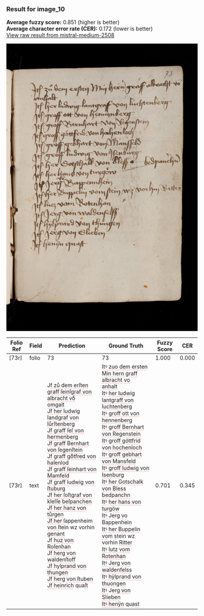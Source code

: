 ### Result for image_10
**Average fuzzy score:** 0.851 (higher is better)<br>**Average character error rate (CER):** 0.172 (lower is better)<br>[View raw result from mistral-medium-2508](https://github.com/RISE-UNIBAS/humanities_data_benchmark/blob/main/results/2025-10-24/T0295/request_T0295_image_10.json)

<img src="https://github.com/RISE-UNIBAS/humanities_data_benchmark/blob/main/benchmarks/medieval_manuscripts/images/image_10.jpg?raw=true" alt="image_10" width="800px">

<style>
.diff { text-decoration: underline; text-decoration-color: #ffcccc; text-decoration-style: wavy; }
</style>

| Folio Ref | Field | Prediction | Ground Truth | Fuzzy Score | CER |
|-----------|-------|------------|--------------|-------------|-----|
| [73r] | folio | 73 | 73 | 1.000 | 0.000 |
| [73r] | text | J<span class="diff">f zů dem erſten graff ſeinſgraf von albracht vo̊<br> omgalt<br>Jf her ludwig landgraf von lůrſtenberg<br>Jf graff ſeſ von hermenberg<br>Jf graff</span> B<span class="diff">ernhart von ſegenſtein<br>Jf graff go̊tfred von haſenlod<br>Jf graff ſeinhart von Mamfeld<br>Jf graff ludwig von ſtuburg<br>Jf her ſoſtgraf von kleſſe beſpanchen<br>Jf her hanz von tůrgen<br>Jf her ſ</span>appenheim <span class="diff">von ſ</span>tein wz vorhin <span class="diff">genant<br></span>J<span class="diff">f huz von Roſenhan<br></span>J<span class="diff">f herg von waldenſtoff<br>Jf hylprand von thungen<br>Jf herg von ſtuben<br>Jf heinrich</span> qua<span class="diff">ſt</span> | <span class="diff">Itꝰ zuo dem ersten Min hern graff albracht vo<br> anhalt<br> Itꝰ her ludwig lantgraff von luchtenberg<br> Itꝰ groff ott von hennenberg<br> Itꝰ groff Bernhart von Regenstein<br> Itꝰ groff göttfrid von hochenloch<br>  Itꝰ groff gebhart von Mansfeld<br> Itꝰ groff ludwig von Isenburg<br> Itꝰ her Gotschalk von Bless bedpanchn<br> Itꝰ her hans von turgöw<br> Itꝰ </span>J<span class="diff">erg vo</span> Bappenhei<span class="diff">n<br> Itꝰ her Buppelin vo</span>m <span class="diff">s</span>tein wz vorhin <span class="diff">Ritter<br> Itꝰ lutz vom Rotenhan<br> Itꝰ </span>J<span class="diff">erg von waldenfelss<br> Itꝰ hÿlprand von thuongen<br> Itꝰ </span>J<span class="diff">erg von Slieben<br> Itꝰ henÿn</span> qua<span class="diff">st</span> | 0.701 | 0.345 |
